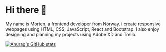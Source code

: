 #                                                                        Hi there 👋 

My name is Morten, a frontend developer from Norway. i create responsive webpages using HTML, CSS, JavaScript, React and Bootstrap. I also enjoy designing and planning my projects using Adobe XD and Trello. 

[![Anurag's GitHub stats](https://github-readme-stats.vercel.app/api?username=mortiqo)](https://github.com/anuraghazra/github-readme-stats)
